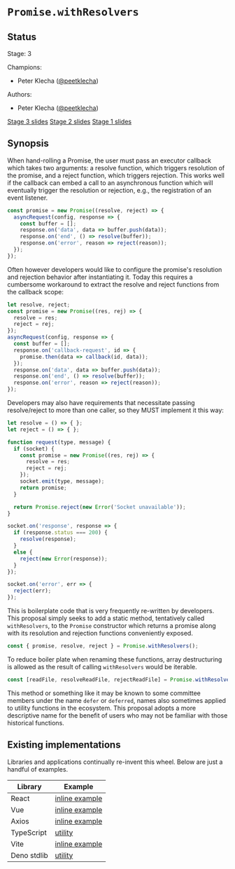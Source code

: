 # `Promise.withResolvers`

## Status

Stage: 3

Champions:

- Peter Klecha ([@peetklecha](https://github.com/peetklecha))

Authors:

- Peter Klecha ([@peetklecha](https://github.com/peetklecha))

[Stage 3 slides](https://docs.google.com/presentation/d/1KFShqHVFhVBaqZ3anheUGOwtVDrPWCVeFvmaUpwk3AQ)
[Stage 2 slides](https://docs.google.com/presentation/d/1CEh2xgW-KB0Tpz2GQtcJ8nDbWq99d3y8NCwYJw-laSI)
[Stage 1 slides](https://docs.google.com/presentation/d/18CqQc6GfZJBWmT7li2nqfvrSFhpNwtQWPfSXhAwo-Bo)

## Synopsis

When hand-rolling a Promise, the user must pass an executor callback which takes two arguments: a resolve function, which triggers resolution of the promise, and a reject function, which triggers rejection. This works well if the callback can embed a call to an asynchronous function which will eventually trigger the resolution or rejection, e.g., the registration of an event listener.

```js
const promise = new Promise((resolve, reject) => {
  asyncRequest(config, response => {
    const buffer = [];
    response.on('data', data => buffer.push(data));
    response.on('end', () => resolve(buffer));
    response.on('error', reason => reject(reason));
  });
});
```

Often however developers would like to configure the promise's resolution and rejection behavior after instantiating it. Today this requires a cumbersome workaround to extract the resolve and reject functions from the callback scope:

```js
let resolve, reject;
const promise = new Promise((res, rej) => {
  resolve = res;
  reject = rej;
});
asyncRequest(config, response => {
  const buffer = [];
  response.on('callback-request', id => {
    promise.then(data => callback(id, data));
  });
  response.on('data', data => buffer.push(data));
  response.on('end', () => resolve(buffer));
  response.on('error', reason => reject(reason));
});
```

Developers may also have requirements that necessitate passing resolve/reject to more than one caller, so they MUST implement it this way:

```js
let resolve = () => { };
let reject = () => { };

function request(type, message) {
  if (socket) {
    const promise = new Promise((res, rej) => {
      resolve = res;
      reject = rej;
    });
    socket.emit(type, message);
    return promise;
  }

  return Promise.reject(new Error('Socket unavailable'));
}

socket.on('response', response => {
  if (response.status === 200) {
    resolve(response);
  }
  else {
    reject(new Error(response));
  }
});

socket.on('error', err => {
  reject(err);
});
```

This is boilerplate code that is very frequently re-written by developers. This proposal simply seeks to add a static method, tentatively called `withResolvers`, to the `Promise` constructor which returns a promise along with its resolution and rejection functions conveniently exposed.

```js
const { promise, resolve, reject } = Promise.withResolvers();
```

To reduce boiler plate when renaming these functions, array destructuring is allowed as the result of calling `withResolvers` would be iterable.

```js
const [readFile, resolveReadFile, rejectReadFile] = Promise.withResolvers();
```


This method or something like it may be known to some committee members under the name `defer` or `deferred`, names also sometimes applied to utility functions in the ecosystem. This proposal adopts a more descriptive name for the benefit of users who may not be familiar with those historical functions.

## Existing implementations

Libraries and applications continually re-invent this wheel. Below are just a handful of examples.

|Library|Example|
|------------|----------|
|React|[inline example](https://github.com/facebook/react/blob/d9e0485c84b45055ba86629dc20870faca9b5973/packages/react-dom/src/__tests__/ReactDOMFizzStaticBrowser-test.js#L95)
|Vue | [inline example](https://github.com/vuejs/core/blob/9c304bfe7942a20264235865b4bb5f6e53fdee0d/packages/runtime-core/src/compat/componentAsync.ts#L32)
|Axios|[inline example](https://github.com/axios/axios/blob/bdf493cf8b84eb3e3440e72d5725ba0f138e0451/lib/cancel/CancelToken.js#L20)
|TypeScript|[utility](https://github.com/microsoft/TypeScript/blob/1d96eb489e559f4f61522edb3c8b5987bbe948af/src/harness/util.ts#L121)
|Vite|[inline example](https://github.com/vitejs/vite/blob/134ce6817984bad0f5fb043481502531fee9b1db/playground/test-utils.ts#L225)
|Deno stdlib | [utility](https://deno.land/std@0.178.0/async/deferred.ts?source)

